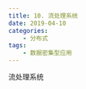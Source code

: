 ```yaml
---
title: 10. 流处理系统
date: 2019-04-10
categories:
    - 分布式
tags:
    - 数据密集型应用
---
```


流处理系统

<!-- more -->